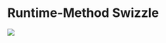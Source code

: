 # Runtime-Method Swizzle

![](file:///Users/apple/Desktop/Library/LibrarypPictures/RunNet/0722-0807百思不得姐/Snip20160802_10.png)
